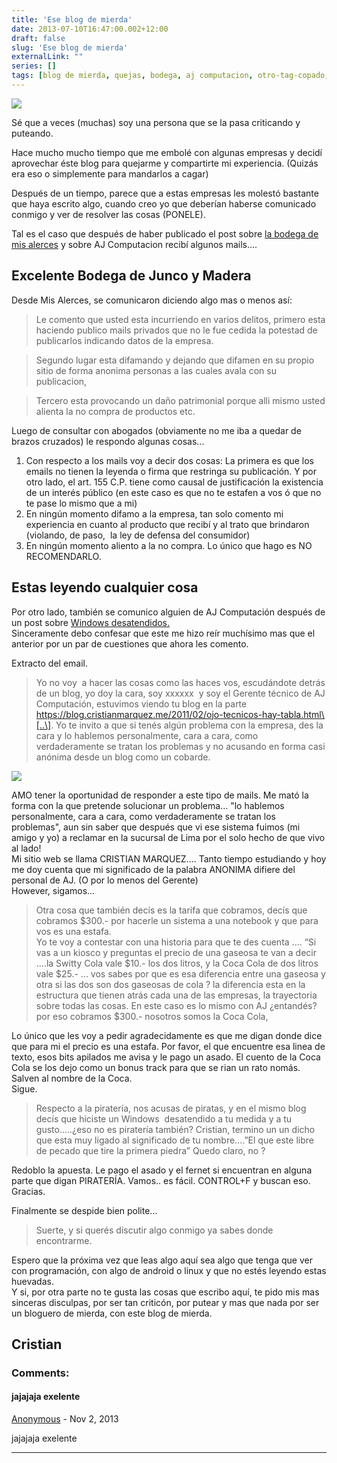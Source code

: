 ```yaml
---
title: 'Ese blog de mierda'
date: 2013-07-10T16:47:00.002+12:00
draft: false
slug: 'Ese blog de mierda'
externalLink: ""
series: []
tags: [blog de mierda, quejas, bodega, aj computacion, otro-tag-copado, relatos, defenza, cortala]
---
```


[![](http://2.bp.blogspot.com/-OYiliJKgd-Y/Udzm1Qq3kqI/AAAAAAAAUxU/QKua9sZHG_o/s200/don-t-keep-calm-and-fuck-them-all.png)](http://2.bp.blogspot.com/-OYiliJKgd-Y/Udzm1Qq3kqI/AAAAAAAAUxU/QKua9sZHG_o/s1600/don-t-keep-calm-and-fuck-them-all.png)

Sé que a veces (muchas) soy una persona que se la pasa criticando y puteando.  

Hace mucho mucho tiempo que me embolé con algunas empresas y decidí aprovechar éste blog para quejarme y compartirte mi experiencia. (Quizás era eso o simplemente para mandarlos a cagar)  

Después de un tiempo, parece que a estas empresas les molestó bastante que haya escrito algo, cuando creo yo que deberían haberse comunicado conmigo y ver de resolver las cosas (PONELE).  

Tal es el caso que después de haber publicado el post sobre [la bodega de mis alerces](https://blog.cristianmarquez.me/2012/04/mala-experiencia-con-mis-alerces-en.html) y sobre AJ Computacion recibí algunos mails....  

## Excelente Bodega de Junco y Madera

Desde Mis Alerces, se comunicaron diciendo algo mas o menos así:

> Le comento que usted esta incurriendo en varios delitos, primero esta haciendo publico mails privados que no le fue cedida la potestad de publicarlos indicando datos de la empresa. 

> Segundo lugar esta difamando y dejando que difamen en su propio sitio de forma anonima personas a las cuales avala con su publicacion, 

> Tercero esta provocando un daño patrimonial porque alli mismo usted alienta la no compra de productos etc. 

Luego de consultar con abogados (obviamente no me iba a quedar de brazos cruzados) le respondo algunas cosas...  

1.  Con respecto a los mails voy a decir dos cosas: La primera es que los emails no tienen la leyenda o firma que restringa su publicación. Y por otro lado, el art. 155 C.P. tiene como causal de justificación la existencia de un interés público (en este caso es que no te estafen a vos ó que no te pase lo mismo que a mi)
2.  En ningún momento difamo a la empresa, tan solo comento mi experiencia en cuanto al producto que recibí y al trato que brindaron (violando, de paso,  la ley de defensa del consumidor)
3.  En ningún momento aliento a la no compra. Lo único que hago es NO RECOMENDARLO.

## Estas leyendo cualquier cosa

Por otro lado, también se comunico alguien de AJ Computación después de un post sobre [Windows desatendidos.](https://blog.cristianmarquez.me/2011/02/ojo-tecnicos-hay-tabla.html)  
Sinceramente debo confesar que este me hizo reír muchísimo mas que el anterior por un par de cuestiones que ahora les comento.  
  
Extracto del email.  

> Yo no voy  a hacer las cosas como las haces vos, escudándote detrás de un blog, yo doy la cara, soy xxxxxx  y soy el Gerente técnico de AJ Computación, estuvimos viendo tu blog en la parte https://blog.cristianmarquez.me/2011/02/ojo-tecnicos-hay-tabla.html\[..\]. Yo te invito a que si tenés algún problema con la empresa, des la cara y lo hablemos personalmente, cara a cara, como verdaderamente se tratan los problemas y no acusando en forma casi anónima desde un blog como un cobarde.

[![](http://4.bp.blogspot.com/-XSR2eb7Z4M8/Udzmbihew7I/AAAAAAAAUxM/cgB4H3yci9g/s1600/images.jpg)](http://4.bp.blogspot.com/-XSR2eb7Z4M8/Udzmbihew7I/AAAAAAAAUxM/cgB4H3yci9g/s1600/images.jpg)

AMO tener la oportunidad de responder a este tipo de mails. Me mató la forma con la que pretende solucionar un problema... "lo hablemos personalmente, cara a cara, como verdaderamente se tratan los problemas", aun sin saber que después que vi ese sistema fuimos (mi amigo y yo) a reclamar en la sucursal de Lima por el solo hecho de que vivo al lado!  
Mi sitio web se llama CRISTIAN MARQUEZ.... Tanto tiempo estudiando y hoy me doy cuenta que mi significado de la palabra ANONIMA difiere del personal de AJ. (O por lo menos del Gerente)  
However, sigamos...  

> Otra cosa que también decís es la tarifa que cobramos, decís que cobramos $300.- por hacerle un sistema a una notebook y que para vos es una estafa.  
> Yo te voy a contestar con una historia para que te des cuenta .... “Si vas a un kiosco y preguntas el precio de una gaseosa te van a decir ....la Switty Cola vale $10.- los dos litros, y la Coca Cola de dos litros vale $25.- ... vos sabes por que es esa diferencia entre una gaseosa y otra si las dos son dos gaseosas de cola ? la diferencia esta en la estructura que tienen atrás cada una de las empresas, la trayectoria sobre todas las cosas. En este caso es lo mismo con AJ ¿entandés? por eso cobramos $300.- nosotros somos la Coca Cola,

Lo único que les voy a pedir agradecidamente es que me digan donde dice que para mi el precio es una estafa. Por favor, el que encuentre esa linea de texto, esos bits apilados me avisa y le pago un asado. El cuento de la Coca Cola se los dejo como un bonus track para que se rian un rato nomás. Salven al nombre de la Coca.  
Sigue.  

> Respecto a la piratería, nos acusas de piratas, y en el mismo blog decís que hiciste un Windows  desatendido a tu medida y a tu gusto.....¿eso no es piratería también? Cristian, termino un un dicho que esta muy ligado al significado de tu nombre....”El que este libre de pecado que tire la primera piedra” Quedo claro, no ?

Redoblo la apuesta. Le pago el asado y el fernet si encuentran en alguna parte que digan PIRATERÍA. Vamos.. es fácil. CONTROL+F y buscan eso. Gracias.  
  
Finalmente se despide bien polite...  

> Suerte, y si querés discutir algo conmigo ya sabes donde encontrarme.

Espero que la próxima vez que leas algo aquí sea algo que tenga que ver con programación, con algo de android o linux y que no estés leyendo estas huevadas.  
Y si, por otra parte no te gusta las cosas que escribo aquí, te pido mis mas sinceras disculpas, por ser tan criticón, por putear y mas que nada por ser un bloguero de mierda, con este blog de mierda.  
  
Cristian
---
### Comments:
#### jajajaja exelente
[Anonymous]( "noreply@blogger.com") - <time datetime="2013-11-05T16:11:42.763+13:00">Nov 2, 2013</time>

jajajaja exelente
<hr />
